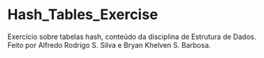 # Hash_Tables_Exercise
Exercício sobre tabelas hash, conteúdo da disciplina de Estrutura de Dados.
Feito por Alfredo Rodrigo S. Silva e Bryan Khelven S. Barbosa.
